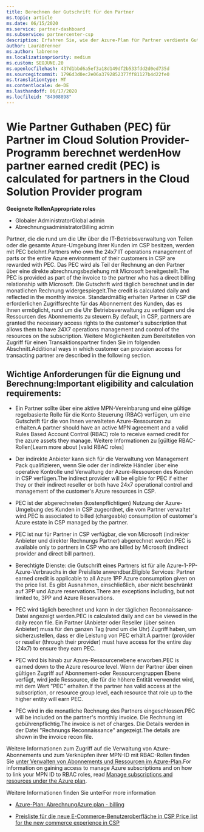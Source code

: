 ```yaml
---
title: Berechnen der Gutschrift für den Partner
ms.topic: article
ms.date: 06/15/2020
ms.service: partner-dashboard
ms.subservice: partnercenter-csp
description: Erfahren Sie, wie der Azure-Plan für Partner verdiente Gutschriften ("Partner verdiente Guthaben") berechnet wird. Dies schließt die Berechtigungsanforderungen für Partner und indirekte Anbieter ein.
author: LauraBrenner
ms.author: labrenne
ms.localizationpriority: medium
ms.custom: SEOJUNE.20
ms.openlocfilehash: 437d1bbd6a5ef3a18d149df2b533fdd2d0ed735d
ms.sourcegitcommit: 1796d3d0ec2e06a3792852377ff81127b4d22fe0
ms.translationtype: MT
ms.contentlocale: de-DE
ms.lasthandoff: 06/17/2020
ms.locfileid: "84908898"
---
```

# <a name="how-partner-earned-credit-pec-is-calculated-for-partners-in-the-cloud-solution-provider-program"></a><span data-ttu-id="96b90-104">Wie Partner Guthaben (PEC) für Partner im Cloud Solution Provider-Programm berechnet werden</span><span class="sxs-lookup"><span data-stu-id="96b90-104">How partner earned credit (PEC) is calculated for partners in the Cloud Solution Provider program</span></span>

<span data-ttu-id="96b90-105">**Geeignete Rollen**</span><span class="sxs-lookup"><span data-stu-id="96b90-105">**Appropriate roles**</span></span>

- <span data-ttu-id="96b90-106">Globaler Administrator</span><span class="sxs-lookup"><span data-stu-id="96b90-106">Global admin</span></span>
- <span data-ttu-id="96b90-107">Abrechnungsadministrator</span><span class="sxs-lookup"><span data-stu-id="96b90-107">Billing admin</span></span>

<span data-ttu-id="96b90-108">Partner, die die rund um die Uhr über die IT-Betriebsverwaltung von Teilen oder die gesamte Azure-Umgebung ihrer Kunden im CSP besitzen, werden mit PEC belohnt.</span><span class="sxs-lookup"><span data-stu-id="96b90-108">Partners who own the 24x7 IT operations management of parts or the entire Azure environment of their customers in CSP are rewarded with PEC.</span></span> <span data-ttu-id="96b90-109">Das PEC wird als Teil der Rechnung an den Partner über eine direkte abrechnungsbeziehung mit Microsoft bereitgestellt.</span><span class="sxs-lookup"><span data-stu-id="96b90-109">The PEC is provided as part of the invoice to the partner who has a direct billing relationship with Microsoft.</span></span> <span data-ttu-id="96b90-110">Die Gutschrift wird täglich berechnet und in der monatlichen Rechnung widergespiegelt.</span><span class="sxs-lookup"><span data-stu-id="96b90-110">The credit is calculated daily and reflected in the monthly invoice.</span></span> <span data-ttu-id="96b90-111">Standardmäßig erhalten Partner in CSP die erforderlichen Zugriffsrechte für das Abonnement des Kunden, das es Ihnen ermöglicht, rund um die Uhr Betriebsverwaltung zu verfügen und die Ressourcen des Abonnements zu steuern.</span><span class="sxs-lookup"><span data-stu-id="96b90-111">By default, in CSP, partners are granted the necessary access rights to the customer's subscription that allows them to have 24X7 operations management and control of the resources on the subscription.</span></span> <span data-ttu-id="96b90-112">Weitere Möglichkeiten zum Bereitstellen von Zugriff für einen Transaktionspartner finden Sie im folgenden Abschnitt.</span><span class="sxs-lookup"><span data-stu-id="96b90-112">Additional ways in which customer can provision access for transacting partner are described in the following section.</span></span>


## <a name="important-eligibility-and-calculation-requirements"></a><span data-ttu-id="96b90-113">Wichtige Anforderungen für die Eignung und Berechnung:</span><span class="sxs-lookup"><span data-stu-id="96b90-113">Important eligibility and calculation requirements:</span></span>

- <span data-ttu-id="96b90-114">Ein Partner sollte über eine aktive MPN-Vereinbarung und eine gültige regelbasierte Rolle für die Konto Steuerung (RBAC) verfügen, um eine Gutschrift für die von Ihnen verwalteten Azure-Ressourcen zu erhalten.</span><span class="sxs-lookup"><span data-stu-id="96b90-114">A partner should have an active MPN agreement and a valid Rules Based Account Control (RBAC) role to receive earned credit for the azure assets they manage.</span></span> <span data-ttu-id="96b90-115">Weitere Informationen zu [gültige RBAC-Rollen]</span><span class="sxs-lookup"><span data-stu-id="96b90-115">Learn more about [valid RBAC roles]</span></span>

- <span data-ttu-id="96b90-116">Der indirekte Anbieter kann sich für die Verwaltung von Management Pack qualifizieren, wenn Sie oder der indirekte Händler über eine operative Kontrolle und Verwaltung der Azure-Ressourcen des Kunden in CSP verfügen.</span><span class="sxs-lookup"><span data-stu-id="96b90-116">The indirect provider will be eligible for PEC if either they or their indirect reseller or both have 24x7 operational control and management of the customer's Azure resources in CSP.</span></span>

- <span data-ttu-id="96b90-117">PEC ist der abgerechneten (kostenpflichtigen) Nutzung der Azure-Umgebung des Kunden in CSP zugeordnet, die vom Partner verwaltet wird.</span><span class="sxs-lookup"><span data-stu-id="96b90-117">PEC is associated to billed (chargeable) consumption of customer's Azure estate in CSP managed by the partner.</span></span> 

- <span data-ttu-id="96b90-118">PEC ist nur für Partner in CSP verfügbar, die von Microsoft (indirekter Anbieter und direkter Rechnungs Partner) abgerechnet werden.</span><span class="sxs-lookup"><span data-stu-id="96b90-118">PEC is available only to partners in CSP who are billed by Microsoft (indirect provider and direct bill partner).</span></span>

- <span data-ttu-id="96b90-119">Berechtigte Dienste: die Gutschrift eines Partners ist für alle Azure-1-PP-Azure-Verbrauchs in der Preisliste anwendbar.</span><span class="sxs-lookup"><span data-stu-id="96b90-119">Eligible Services: Partner earned credit is applicable to all Azure 1PP Azure consumption given on the price list.</span></span> <span data-ttu-id="96b90-120">Es gibt Ausnahmen, einschließlich, aber nicht beschränkt auf 3PP und Azure reservations.</span><span class="sxs-lookup"><span data-stu-id="96b90-120">There are exceptions including, but not limited to, 3PP and Azure Reservations.</span></span>

- <span data-ttu-id="96b90-121">PEC wird täglich berechnet und kann in der täglichen Reconnaissance-Datei angezeigt werden.</span><span class="sxs-lookup"><span data-stu-id="96b90-121">PEC is calculated daily and can be viewed in the daily recon file.</span></span> <span data-ttu-id="96b90-122">Ein Partner (Anbieter oder Reseller (über seinen Anbieter) muss für den ganzen Tag (rund um die Uhr) Zugriff haben, um sicherzustellen, dass er die Leistung von PEC erhält.</span><span class="sxs-lookup"><span data-stu-id="96b90-122">A partner (provider or reseller (through their provider) must have access for the entire day (24x7) to ensure they earn PEC.</span></span>

- <span data-ttu-id="96b90-123">PEC wird bis hinab zur Azure-Ressourcenebene erworben.</span><span class="sxs-lookup"><span data-stu-id="96b90-123">PEC is earned down to the Azure resource level.</span></span> <span data-ttu-id="96b90-124">Wenn der Partner über einen gültigen Zugriff auf Abonnement-oder Ressourcengruppen Ebene verfügt, wird jede Ressource, die für die höhere Entität verwendet wird, mit dem Wert "PEC" erhalten.</span><span class="sxs-lookup"><span data-stu-id="96b90-124">If the partner has valid access at the subscription, or resource group level, each resource that role up to the higher entity will earn PEC.</span></span> 

- <span data-ttu-id="96b90-125">PEC wird in die monatliche Rechnung des Partners eingeschlossen.</span><span class="sxs-lookup"><span data-stu-id="96b90-125">PEC will be included on the partner's monthly invoice.</span></span> <span data-ttu-id="96b90-126">Die Rechnung ist gebührenpflichtig.</span><span class="sxs-lookup"><span data-stu-id="96b90-126">The invoice is net of charges.</span></span> <span data-ttu-id="96b90-127">Die Details werden in der Datei "Rechnungs Reconnaissance" angezeigt.</span><span class="sxs-lookup"><span data-stu-id="96b90-127">The details are shown in the invoice recon file.</span></span>

<span data-ttu-id="96b90-128">Weitere Informationen zum Zugriff auf die Verwaltung von Azure-Abonnements und zum Verknüpfen ihrer MPN-ID mit RBAC-Rollen finden Sie [unter Verwalten von Abonnements und Ressourcen im Azure-Plan](azure-plan-manage.md).</span><span class="sxs-lookup"><span data-stu-id="96b90-128">For information on gaining access to manage Azure subscriptions and on how to link your MPN ID to RBAC roles, read [Manage subscriptions and resources under the Azure plan](azure-plan-manage.md).</span></span>

<span data-ttu-id="96b90-129">Weitere Informationen finden Sie unter</span><span class="sxs-lookup"><span data-stu-id="96b90-129">For more information</span></span>

- [<span data-ttu-id="96b90-130">Azure-Plan: Abrechnung</span><span class="sxs-lookup"><span data-stu-id="96b90-130">Azure plan - billing</span></span>](azure-plan-billing.md)

- [<span data-ttu-id="96b90-131">Preisliste für die neue E-Commerce-Benutzeroberfläche in CSP </span><span class="sxs-lookup"><span data-stu-id="96b90-131">Price list for the new commerce experience in CSP </span></span>](azure-plan-price-list.md)